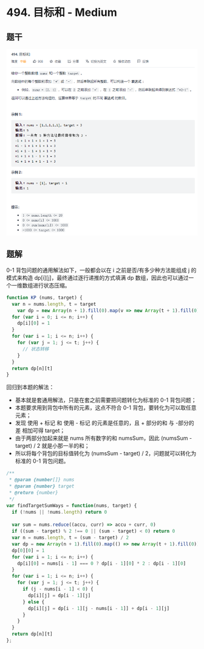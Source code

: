 # 494. 目标和 - Medium

## 题干

![](../.gitbook/assets/impicture_20210928_101533.png)

## 题解

0-1 背包问题的通用解法如下，一般都会以在 i 之前是否/有多少种方法能组成 j 的模式来构造 dp\[i\]\[j\]，最终通过逐行递推的方式填满 dp 数组，因此也可以通过一个一维数组进行状态压缩。

```javascript
function KP (nums, target) {
  var n = nums.length, t = target
	var dp = new Array(n + 1).fill(0).map(v => new Array(t + 1).fill(0))
  for (var i = 0; i <= n; i++) {
  	dp[i][0] = 1
  }
  for (var i = 1; i <= n; i++) {
  	for (var j = 1; j <= t; j++) {
      // 状态转移
    }
  }
  return dp[n][t]
}
```

回归到本题的解法：

* 基本就是套通用解法，只是在套之前需要把问题转化为标准的 0-1 背包问题；
* 本题要求用到背包中所有的元素，这点不符合 0-1 背包，要转化为可以取任意元素；
* 发现 使用 + 标记 和 使用 - 标记 的元素是任意的，且 + 部分的和 与 -部分的差 相加可得 target；
* 由于两部分加起来就是 nums 所有数字的和 numsSum，因此 \(numsSum - target\) / 2 就是小那一半的和；
* 所以将每个背包的目标值转化为 \(numsSum - target\) / 2，问题就可以转化为标准的 0-1 背包问题。

```javascript
/**
 * @param {number[]} nums
 * @param {number} target
 * @return {number}
 */
var findTargetSumWays = function(nums, target) {
  if (!nums || !nums.length) return 0

  var sum = nums.reduce((accu, curr) => accu + curr, 0)
  if ((sum - target) % 2 !== 0 || (sum - target) < 0) return 0
  var n = nums.length, t = (sum - target) / 2
  var dp = new Array(n + 1).fill(0).map(() => new Array(t + 1).fill(0))
  dp[0][0] = 1
  for (var i = 1; i <= n; i++) {
    dp[i][0] = nums[i - 1] === 0 ? dp[i - 1][0] * 2 : dp[i - 1][0]
  }
  for (var i = 1; i <= n; i++) {
    for (var j = 1; j <= t; j++) {
      if (j - nums[i - 1] < 0) {
        dp[i][j] = dp[i - 1][j]
      } else {
        dp[i][j] = dp[i - 1][j - nums[i - 1]] + dp[i - 1][j]
      }
    }
  }
  return dp[n][t]
};
```

